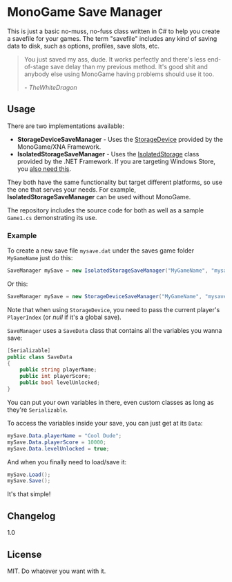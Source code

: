 MonoGame Save Manager
======================

This is just a basic no-muss, no-fuss class written in C# to help you create a savefile for your games. The term "savefile" includes any kind of saving data to disk, such as options, profiles, save slots, etc.

> You just saved my ass, dude. It works perfectly and there's less
> end-of-stage save delay than my previous method. It's good shit
> and anybody else using MonoGame having problems should use it too.
>
> *- TheWhiteDragon*

Usage
------

There are two implementations available:

- **StorageDeviceSaveManager** - Uses the [StorageDevice](http://www.monogame.net/documentation/?page=T_Microsoft_Xna_Framework_Storage_StorageDevice) provided by the MonoGame/XNA Framework. 
- **IsolatedStorageSaveManager** - Uses the [IsolatedStorage](http://msdn.microsoft.com/en-us/library/3ak841sy.aspx) class provided by the .NET Framework. If you are targeting Windows Store, you [also need this](https://github.com/KonajuGames/MonoGame-Support/tree/master/System.IO.IsolatedStorage).

They both have the same functionality but target different platforms, so use the one that serves your needs. For example, **IsolatedStorageSaveManager** can be used without MonoGame.

The repository includes the source code for both as well as a sample `Game1.cs` demonstrating its use.

### Example

To create a new save file `mysave.dat` under the saves game folder `MyGameName` just do this:

```c#
SaveManager mySave = new IsolatedStorageSaveManager("MyGameName", "mysave.dat");
```

Or this:

```c#
SaveManager mySave = new StorageDeviceSaveManager("MyGameName", "mysave.dat", PlayerIndex.One);
```

Note that when using `StorageDevice`, you need to pass the current player's `PlayerIndex` (or *null* if it's a global save).

`SaveManager` uses a `SaveData` class that contains all the variables you wanna save:

```c#
[Serializable]
public class SaveData
{
    public string playerName;
    public int playerScore;
    public bool levelUnlocked;
}
```

You can put your own variables in there, even custom classes as long as they're `Serializable`.

To access the variables inside your save, you can just get at its `Data`:

```c#
mySave.Data.playerName = "Cool Dude";
mySave.Data.playerScore = 10000;
mySave.Data.levelUnlocked = true;
```

And when you finally need to load/save it:

```c#
mySave.Load();
mySave.Save();
```

It's that simple!

Changelog
----------

1.0

License
--------

MIT. Do whatever you want with it.
